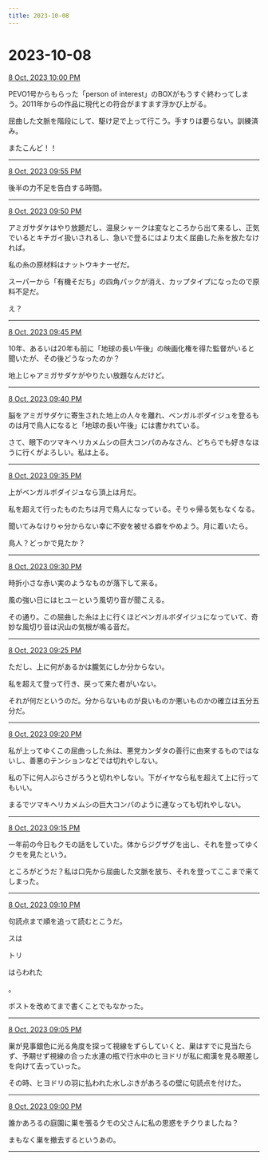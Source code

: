 ```yaml
---
title: 2023-10-08
---
```

# 2023-10-08

[8 Oct, 2023 10:00 PM](https://twitter.com/hirasawa/status/1711003509556920336#m)

PEVO1号からもらった「person of interest」のBOXがもうすぐ終わってしまう。2011年からの作品に現代との符合がますます浮かび上がる。  
  
屈曲した文脈を階段にして、駆け足で上って行こう。手すりは要らない。訓練済み。  
  
またこんど！！

---

[8 Oct, 2023 09:55 PM](https://twitter.com/hirasawa/status/1711002251110785123#m)

後半の力不足を告白する時間。

---

[8 Oct, 2023 09:50 PM](https://twitter.com/hirasawa/status/1711000992815128595#m)

アミガサダケはやり放題だし、温泉シャークは変なところから出て来るし、正気でいるとキチガイ扱いされるし、急いで登るにはより太く屈曲した糸を放たなければ。  
  
私の糸の原材料はナットウキナーゼだ。  
  
スーパーから「有機そだち」の四角パックが消え、カップタイプになったので原料不足だ。  
  
え？

---

[8 Oct, 2023 09:45 PM](https://twitter.com/hirasawa/status/1710999734549205249#m)

10年、あるいは20年も前に「地球の長い午後」の映画化権を得た監督がいると聞いたが、その後どうなったのか？  
  
地上じゃアミガサダケがやりたい放題なんだけど。

---

[8 Oct, 2023 09:40 PM](https://twitter.com/hirasawa/status/1710998476450865215#m)

脳をアミガサダケに寄生された地上の人々を離れ、ベンガルボダイジュを登るものは月で鳥人になると「地球の長い午後」には書かれている。  
  
さて、眼下のツマキヘリカメムシの巨大コンパのみなさん、どちらでも好きなほうに行くがよろしい。私は上る。

---

[8 Oct, 2023 09:35 PM](https://twitter.com/hirasawa/status/1710997218029940755#m)

上がベンガルボダイジュなら頂上は月だ。  
  
私を超えて行ったものたちは月で鳥人になっている。そりゃ帰る気もなくなる。  
  
聞いてみなけりゃ分からない幸に不安を被せる癖をやめよう。月に着いたら。  
  
鳥人？どっかで見たか？

---

[8 Oct, 2023 09:30 PM](https://twitter.com/hirasawa/status/1710995960258839002#m)

時折小さな赤い実のようなものが落下して来る。  
  
風の強い日にはヒユーという風切り音が聞こえる。  
  
その通り。この屈曲した糸は上に行くほどベンガルボダイジュになっていて、奇妙な風切り音は沢山の気根が鳴る音だ。

---

[8 Oct, 2023 09:25 PM](https://twitter.com/hirasawa/status/1710994701375914235#m)

ただし、上に何があるかは朧気にしか分からない。  
  
私を超えて登って行き、戻って来た者がいない。  
  
それが何だというのだ。分からないものが良いものか悪いものかの確立は五分五分だ。

---

[8 Oct, 2023 09:20 PM](https://twitter.com/hirasawa/status/1710993443177021718#m)

私が上ってゆくこの屈曲っした糸は、悪党カンダタの善行に由来するものではないし、善悪のテンションなどでは切れやしない。  
  
私の下に何人ぶらさがろうと切れやしない。下がイヤなら私を超えて上に行ってもいい。  
  
まるでツマキヘリカメムシの巨大コンパのように連なっても切れやしない。

---

[8 Oct, 2023 09:15 PM](https://twitter.com/hirasawa/status/1710992184818663764#m)

一年前の今日もクモの話をしていた。体からジグザグを出し、それを登ってゆくクモを見たという。  
  
ところがどうだ？私は口先から屈曲した文脈を放ち、それを登ってここまで来てしまった。

---

[8 Oct, 2023 09:10 PM](https://twitter.com/hirasawa/status/1710990926561296758#m)

句読点まで順を追って読むとこうだ。  
  
スは  
  
トリ  
  
はらわれた  
  
。  
  
ポストを改めてまで書くことでもなかった。

---

[8 Oct, 2023 09:05 PM](https://twitter.com/hirasawa/status/1710989668563423268#m)

巣が見事銀色に光る角度を探って視線をずらしていくと、巣はすでに見当たらず、予期せず視線の合った水連の瓶で行水中のヒヨドリが私に痴漢を見る眼差しを向けて去っていった。  
  
その時、ヒヨドリの羽に払われた水しぶきがあろるの壁に句読点を付けた。

---

[8 Oct, 2023 09:00 PM](https://twitter.com/hirasawa/status/1710988410976976924#m)

誰かあろるの庭園に巣を張るクモの父さんに私の思惑をチクりましたね？  
  
まもなく巣を撤去するというあの。

---

